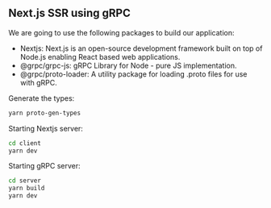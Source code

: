 ## Next.js SSR using gRPC

We are going to use the following packages to build our application:

- Nextjs: Next.js is an open-source development framework built on top of Node.js enabling React based web applications.
- @grpc/grpc-js: gRPC Library for Node - pure JS implementation.
- @grpc/proto-loader: A utility package for loading .proto files for use with gRPC.

Generate the types:
```bash 
yarn proto-gen-types
```

Starting Nextjs server:
```bash
cd client
yarn dev
```

Starting gRPC server:
```bash
cd server
yarn build
yarn dev
```